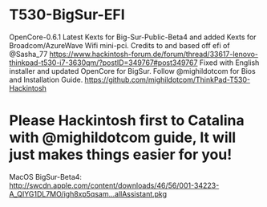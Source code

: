# T530-BigSur-EFI
OpenCore-0.6.1 
Latest Kexts for Big-Sur-Public-Beta4 and added Kexts for Broadcom/AzureWave Wifi mini-pci.
Credits to and based off efi of @Sasha_77 https://www.hackintosh-forum.de/forum/thread/33617-lenovo-thinkpad-t530-i7-3630qm/?postID=349767#post349767
Fixed with English installer and updated OpenCore for BigSur.
Follow @mighildotcom for Bios and Installation Guide. https://github.com/mighildotcom/ThinkPad-T530-Hackintosh

# Please Hackintosh first to Catalina with @mighildotcom guide, It will just makes things easier for you!

MacOS BigSur-Beta4: http://swcdn.apple.com/content/downloads/46/56/001-34223-A_QIYG1DL7MO/igh8xp5qsam...allAssistant.pkg
